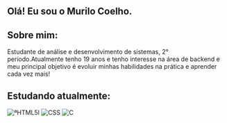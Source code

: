 ## Olá! Eu sou o Murilo Coelho.

## Sobre mim:
Estudante de análise e desenvolvimento de sistemas, 2° período.Atualmente tenho 19 anos e tenho interesse na área de backend e meu principal objetivo é evoluir minhas habilidades na prática e aprender cada vez mais!

## Estudando atualmente:
<div>

<img alt="ªHTML5l" src="https://img.shields.io/badge/HTML_5-ORANGE?style=for-the-badge&logo=html5&logoColor=white&color=%23E34F26">
<img alt="CSS" src="https://img.shields.io/badge/CSS-blue?style=for-the-badge&logo=css&color=%23663399"> 
<img alt="C" src="https://img.shields.io/badge/C-blue?style=for-the-badge&color=blue">

</div>
